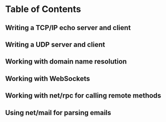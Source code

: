 # Table of Contents

## Writing a TCP/IP echo server and client

## Writing a UDP server and client

## Working with domain name resolution

## Working with WebSockets

## Working with net/rpc for calling remote methods

## Using net/mail for parsing emails
